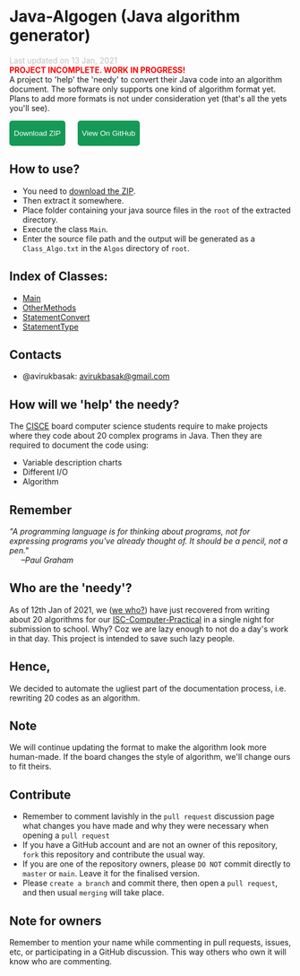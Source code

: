 # Java-Algogen (Java algorithm generator)
<font style = "color: silver;">Last updated on 13 Jan, 2021</font>
<br><font style = "color: red;"><b>PROJECT INCOMPLETE. WORK IN PROGRESS!</b></font>
<br>A project to 'help' the 'needy' to convert their Java code into an algorithm document. 
The software only supports one kind of algorithm format yet. 
Plans to add more formats is not under consideration yet (that's all the yets you'll see).

<a href = "https://github.com/avirukbasak/Java-Algogen/archive/main.zip" style = "text-decoration: none">
	<button id = "download" onclick = "document.getElementById('download').style.backgroundColor='#FFFFFF'; document.getElementById('download').style.color='#159957';" style = "color: white; height: 45px; background-color: #159957; border: 2px #159957 solid; border-color: #159957; border-radius: 5px;">
		Download ZIP
	</button>
</a>
&emsp;
<a href = "https://github.com/avirukbasak/Java-Algogen/" style = "text-decoration: none">
	<button id = "github" onclick = "document.getElementById('github').style.backgroundColor='#FFFFFF'; document.getElementById('github').style.color='#159957';" style = "color: white; height: 45px; background-color: #159957; border: 2px #159957 solid; border-color: #159957; border-radius: 5px;">
		View On GitHub
	</button>
</a>

## How to use?
- You need to [download the ZIP](https://github.com/avirukbasak/Java-Algogen/archive/main.zip). 
- Then extract it somewhere.
- Place folder containing your java source files in the `root` of the extracted directory.
- Execute the class `Main`. 
- Enter the source file path and the output will be generated as a `Class_Algo.txt` in the `Algos` directory of `root`.

## Index of Classes:
- [Main](https://github.com/avirukbasak/Java-Algogen/blob/main/Main.java)
- [OtherMethods](https://github.com/avirukbasak/Java-Algogen/blob/main/OtherMethods.java)
- [StatementConvert](https://github.com/avirukbasak/Java-Algogen/blob/main/StatementConvert.java)
- [StatementType](https://github.com/avirukbasak/Java-Algogen/blob/main/StatementType.java)

## Contacts
- @avirukbasak: <a href = "mailto:avirukbasak@gmail.com">avirukbasak@gmail.com</a>

## How will we 'help' the needy?
The [CISCE](https://en.m.wikipedia.org/wiki/Council_for_the_Indian_School_Certificate_Examinations) board computer science students require to 
make projects where they code about 20 complex programs in Java. 
Then they are required to document the code using:
- Variable description charts
- Different I/O
- Algorithm

## Remember
<em>"A programming language is for thinking about programs, 
not for expressing programs you've already thought of. 
It should be a pencil, not a pen."<br>
&ensp;&ensp;&ensp;&#8211;Paul Graham</em>

## Who are the 'needy'?
As of 12th Jan of 2021, we ([we who?](https://github.com/avirukbasak)) have just recovered from writing about 20 algorithms 
for our [ISC-Computer-Practical](https://github.com/avirukbasak/ISC-Computer-Practical) in a single night for submission to school. 
Why? Coz we are lazy enough to not do a day's work in that day. This project is intended to save such lazy people.<br>

## Hence,
We decided to automate the ugliest part of the documentation process, 
i.e. rewriting 20 codes as an algorithm.

## Note
We will continue updating the format to make the algorithm look 
more human-made. If the board changes the style of algorithm, we'll 
change ours to fit theirs.

## Contribute
 - Remember to comment lavishly in the `pull request` discussion page what changes you have made and why they were necessary when opening a `pull request`
 - If you have a GitHub account and are not an owner of this repository, `fork` this repository and contribute the usual way.
 - If you are one of the repository owners, please `DO NOT` commit directly to `master` or `main`. Leave it for the finalised version.
 - Please `create a branch` and commit there, then open a `pull request`, and then usual `merging` will take place.

## Note for owners
Remember to mention your name while commenting in pull requests, issues, etc, or participating in a GitHub discussion.
This way others who own it will know who are commenting.
